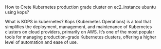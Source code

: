 How to Crete Kubernetes production grade cluster on ec2_instance ubuntu using kops?

What is KOPS in kubernetes?
Kops (Kubernetes Operations) is a tool that simplifies the deployment, management, and maintenance of Kubernetes clusters on cloud providers, primarily on AWS. It’s one of the most popular tools for managing production-grade Kubernetes clusters, offering a higher level of automation and ease of use.

